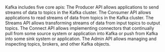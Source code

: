 Kafka includes five core apis:
The Producer API allows applications to send streams of data to topics in the Kafka cluster.
The Consumer API allows applications to read streams of data from topics in the Kafka cluster.
The Streams API allows transforming streams of data from input topics to output topics.
The Connect API allows implementing connectors that continually pull from some source system or application into Kafka or push from Kafka into some sink system or application.
The Admin API allows managing and inspecting topics, brokers, and other Kafka objects.
